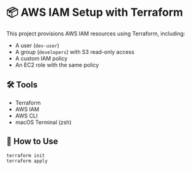 # 📦 AWS IAM Setup with Terraform

This project provisions AWS IAM resources using Terraform, including:

- A user (`dev-user`)
- A group (`developers`) with S3 read-only access
- A custom IAM policy
- An EC2 role with the same policy

## 🛠️ Tools

- Terraform
- AWS IAM
- AWS CLI
- macOS Terminal (zsh)

## 🚀 How to Use

```bash
terraform init
terraform apply

